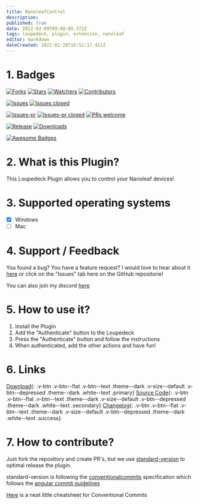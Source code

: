 ```yaml
---
title: NanoleafControl
description: 
published: true
date: 2022-03-09T09:08:09.372Z
tags: loupedeck, plugin, extension, nanoleaf
editor: markdown
dateCreated: 2022-02-28T16:52:17.411Z
---
```


# 1. Badges
[![Forks](https://img.shields.io/github/forks/XeroxDev/Loupedeck-plugin-NanoleafControl?color=blue&style=for-the-badge)](https://github.com/XeroxDev/Loupedeck-plugin-NanoleafControl/network/members) [![Stars](https://img.shields.io/github/stars/XeroxDev/Loupedeck-plugin-NanoleafControl?color=yellow&style=for-the-badge)](https://github.com/XeroxDev/Loupedeck-plugin-NanoleafControl/stargazers) [![Watchers](https://img.shields.io/github/watchers/XeroxDev/Loupedeck-plugin-NanoleafControl?color=lightgray&style=for-the-badge)](https://github.com/XeroxDev/Loupedeck-plugin-NanoleafControl/watchers) [![Contributors](https://img.shields.io/github/contributors/XeroxDev/Loupedeck-plugin-NanoleafControl?color=green&style=for-the-badge)](https://github.com/XeroxDev/Loupedeck-plugin-NanoleafControl/graphs/contributors)

[![Issues](https://img.shields.io/github/issues/XeroxDev/Loupedeck-plugin-NanoleafControl?color=yellow&style=for-the-badge)](https://github.com/XeroxDev/Loupedeck-plugin-NanoleafControl/issues) [![Issues closed](https://img.shields.io/github/issues-closed/XeroxDev/Loupedeck-plugin-NanoleafControl?color=yellow&style=for-the-badge)](https://github.com/XeroxDev/Loupedeck-plugin-NanoleafControl/issues?q=is%3Aissue+is%3Aclosed)

[![Issues-pr](https://img.shields.io/github/issues-pr/XeroxDev/Loupedeck-plugin-NanoleafControl?color=yellow&style=for-the-badge)](https://github.com/XeroxDev/Loupedeck-plugin-NanoleafControl/pulls) [![Issues-pr closed](https://img.shields.io/github/issues-pr-closed/XeroxDev/Loupedeck-plugin-NanoleafControl?color=yellow&style=for-the-badge)](https://github.com/XeroxDev/Loupedeck-plugin-NanoleafControl/pulls?q=is%3Apr+is%3Aclosed) [![PRs welcome](https://img.shields.io/badge/PRs-welcome-brightgreen.svg?style=for-the-badge)](https://github.com/XeroxDev/Loupedeck-plugin-NanoleafControl/compare)

<!-- [![Build](https://img.shields.io/github/workflow/status/XeroxDev/Loupedeck-plugin-NanoleafControl/CI-CD?style=for-the-badge)](https://github.com/XeroxDev/Loupedeck-plugin-NanoleafControl/actions?query=workflow%3A%22CI-CD%22) -->
[![Release](https://img.shields.io/github/release/XeroxDev/Loupedeck-plugin-NanoleafControl?color=black&style=for-the-badge)](https://github.com/XeroxDev/Loupedeck-plugin-NanoleafControl/releases) [![Downloads](https://img.shields.io/github/downloads/XeroxDev/Loupedeck-plugin-NanoleafControl/total.svg?color=cyan&style=for-the-badge&logo=github)]()

[![Awesome Badges](https://img.shields.io/badge/badges-awesome-green?style=for-the-badge)](https://shields.io)

# 2. What is this Plugin?
This Loupedeck Plugin allows you to control your Nanoleaf devices!

# 3. Supported operating systems
- [X] Windows
- [ ] Mac

# 4. Support / Feedback
You found a bug? You have a feature request? I would love to hear about it [here](https://github.com/XeroxDev/Loupedeck-plugin-NanoleafControl/issues/new/choose) or click on the "Issues" tab here on the GitHub repositorie!

You can also join my discord [here](https://s.tswi.me/discord)

# 5. How to use it?

1. Install the Plugin
2. Add the "Authenticate" button to the Loupedeck
3. Press the "Authenticate" button and follow the instructions
4. When authenticated, add the other actions and have fun!

# 6. Links
[Download](https://github.com/XeroxDev/Loupedeck-plugin-NanoleafControl/releases/download/v1.0.0/NanoleafControlPlugin.lplug4){: .v-btn .v-btn--flat .v-btn--text .theme--dark .v-size--default .v-btn--depressed .theme--dark .white--text .primary} [Source Code](https://github.com/XeroxDev/Loupedeck-plugin-NanoleafControl/){: .v-btn .v-btn--flat .v-btn--text .theme--dark .v-size--default .v-btn--depressed .theme--dark .white--text .secondary} [Changelog](https://github.com/XeroxDev/Loupedeck-plugin-NanoleafControl/blob/main/CHANGELOG.md){: .v-btn .v-btn--flat .v-btn--text .theme--dark .v-size--default .v-btn--depressed .theme--dark .white--text .success}

# 7. How to contribute?

Just fork the repository and create PR's, but we use [standard-version](https://github.com/conventional-changelog/standard-version) to optimal release the plugin.

standard-version is following the [conventionalcommits](https://www.conventionalcommits.org) specification which follows the [angular commit guidelines](https://github.com/angular/angular/blob/22b96b9/CONTRIBUTING.md#-commit-message-guidelines)

[Here](https://kapeli.com/cheat_sheets/Conventional_Commits.docset/Contents/Resources/Documents/index) is a neat little cheatsheet for Conventional Commits
